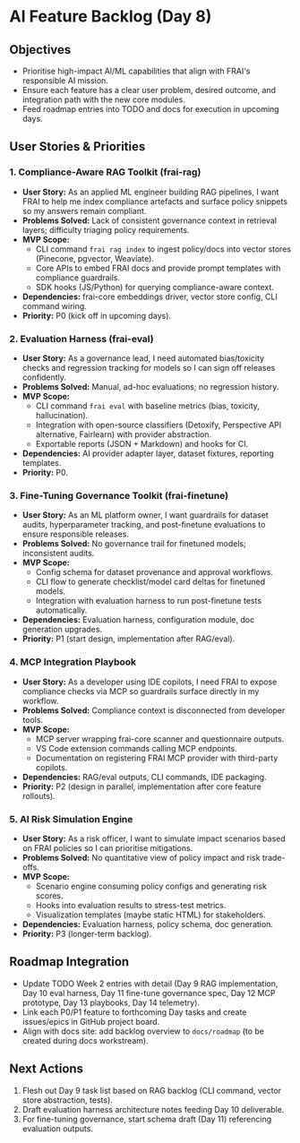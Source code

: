 # AI Feature Backlog (Day 8)

## Objectives
- Prioritise high-impact AI/ML capabilities that align with FRAI's responsible AI mission.
- Ensure each feature has a clear user problem, desired outcome, and integration path with the new core modules.
- Feed roadmap entries into TODO and docs for execution in upcoming days.

## User Stories & Priorities

### 1. Compliance-Aware RAG Toolkit (frai-rag)
- **User Story:** As an applied ML engineer building RAG pipelines, I want FRAI to help me index compliance artefacts and surface policy snippets so my answers remain compliant.
- **Problems Solved:** Lack of consistent governance context in retrieval layers; difficulty triaging policy requirements.
- **MVP Scope:**
  - CLI command `frai rag index` to ingest policy/docs into vector stores (Pinecone, pgvector, Weaviate).
  - Core APIs to embed FRAI docs and provide prompt templates with compliance guardrails.
  - SDK hooks (JS/Python) for querying compliance-aware context.
- **Dependencies:** frai-core embeddings driver, vector store config, CLI command wiring.
- **Priority:** P0 (kick off in upcoming days).

### 2. Evaluation Harness (frai-eval)
- **User Story:** As a governance lead, I need automated bias/toxicity checks and regression tracking for models so I can sign off releases confidently.
- **Problems Solved:** Manual, ad-hoc evaluations; no regression history.
- **MVP Scope:**
  - CLI command `frai eval` with baseline metrics (bias, toxicity, hallucination).
  - Integration with open-source classifiers (Detoxify, Perspective API alternative, Fairlearn) with provider abstraction.
  - Exportable reports (JSON + Markdown) and hooks for CI.
- **Dependencies:** AI provider adapter layer, dataset fixtures, reporting templates.
- **Priority:** P0.

### 3. Fine-Tuning Governance Toolkit (frai-finetune)
- **User Story:** As an ML platform owner, I want guardrails for dataset audits, hyperparameter tracking, and post-finetune evaluations to ensure responsible releases.
- **Problems Solved:** No governance trail for finetuned models; inconsistent audits.
- **MVP Scope:**
  - Config schema for dataset provenance and approval workflows.
  - CLI flow to generate checklist/model card deltas for finetuned models.
  - Integration with evaluation harness to run post-finetune tests automatically.
- **Dependencies:** Evaluation harness, configuration module, doc generation upgrades.
- **Priority:** P1 (start design, implementation after RAG/eval).

### 4. MCP Integration Playbook
- **User Story:** As a developer using IDE copilots, I need FRAI to expose compliance checks via MCP so guardrails surface directly in my workflow.
- **Problems Solved:** Compliance context is disconnected from developer tools.
- **MVP Scope:**
  - MCP server wrapping frai-core scanner and questionnaire outputs.
  - VS Code extension commands calling MCP endpoints.
  - Documentation on registering FRAI MCP provider with third-party copilots.
- **Dependencies:** RAG/eval outputs, CLI commands, IDE packaging.
- **Priority:** P2 (design in parallel, implementation after core feature rollouts).

### 5. AI Risk Simulation Engine
- **User Story:** As a risk officer, I want to simulate impact scenarios based on FRAI policies so I can prioritise mitigations.
- **Problems Solved:** No quantitative view of policy impact and risk trade-offs.
- **MVP Scope:**
  - Scenario engine consuming policy configs and generating risk scores.
  - Hooks into evaluation results to stress-test metrics.
  - Visualization templates (maybe static HTML) for stakeholders.
- **Dependencies:** Evaluation harness, policy schema, doc generation.
- **Priority:** P3 (longer-term backlog).

## Roadmap Integration
- Update TODO Week 2 entries with detail (Day 9 RAG implementation, Day 10 eval harness, Day 11 fine-tune governance spec, Day 12 MCP prototype, Day 13 playbooks, Day 14 telemetry).
- Link each P0/P1 feature to forthcoming Day tasks and create issues/epics in GitHub project board.
- Align with docs site: add backlog overview to `docs/roadmap` (to be created during docs workstream).

## Next Actions
1. Flesh out Day 9 task list based on RAG backlog (CLI command, vector store abstraction, tests).
2. Draft evaluation harness architecture notes feeding Day 10 deliverable.
3. For fine-tuning governance, start schema draft (Day 11) referencing evaluation outputs.
